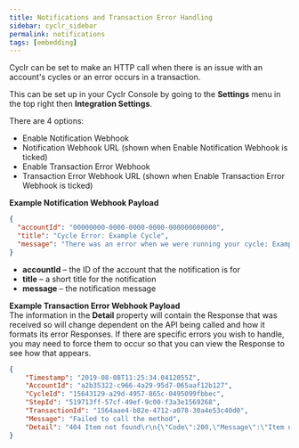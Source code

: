 ```yaml
---
title: Notifications and Transaction Error Handling
sidebar: cyclr_sidebar
permalink: notifications
tags: [embedding]
---
```


Cyclr can be set to make an HTTP call when there is an issue with an account's cycles or an error occurs in a transaction.

This can be set up in your Cyclr Console by going to the **Settings** menu in the top right then **Integration Settings**.

There are 4 options:

* Enable Notification Webhook
* Notification Webhook URL (shown when Enable Notification Webhook is ticked)
* Enable Transaction Error Webhook
* Transaction Error Webhook URL (shown when Enable Transaction Error Webhook is ticked)


**Example Notification Webhook Payload**
```json
{
  "accountId": "00000000-0000-0000-0000-000000000000",
  "title": "Cycle Error: Example Cycle",
  "message": "There was an error when we were running your cycle: Example cycle. We have paused it for now."
}
```

*   **accountId** – the ID of the account that the notification is for
*   **title** – a short title for the notification
*   **message** – the notification message



**Example Transaction Error Webhook Payload**<br />
The information in the **Detail** property will contain the Response that was received so will change dependent on the API being called and how it formats its error Responses.  If there are specific errors you wish to handle, you may need to force them to occur so that you can view the Response to see how that appears.
```json
{
    "Timestamp": "2019-08-08T11:25:34.0412055Z",
    "AccountId": "a2b35322-c966-4a29-95d7-065aaf12b127",
    "CycleId": "15643129-a29d-4957-865c-0495099fbbec",
    "StepId": "519713ff-57cf-49ef-9c00-f3a3e1569268",
    "TransactionId": "1564aae4-b82e-4712-a078-30a4e53c40d0",
    "Message": "Failed to call the method",
    "Detail": "404 Item not found\r\n{\"Code\":200,\"Message\":\"Item not found\"}\r\n\r\n\r\nHTTP Request:\r\nGET https://someapi.com/getitems/myID/ HTTP/1.1\r\nAccept: application/json\r\nApiKey:\r\nUser-Agent: Cyclr\r\nUser-Agent: (https://cyclr.com)"
}
```
